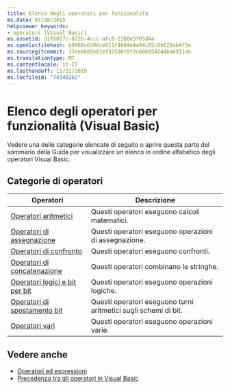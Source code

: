 ```yaml
---
title: Elenco degli operatori per funzionalità
ms.date: 07/20/2015
helpviewer_keywords:
- operators [Visual Basic]
ms.assetid: d1fb027c-872b-4ccc-afc8-2380e3f65d4a
ms.openlocfilehash: b9060c6396ce011f4684e4a94c05c6b620ab4f5e
ms.sourcegitcommit: 17ee6605e01ef32506f8fdc686954244ba6911de
ms.translationtype: MT
ms.contentlocale: it-IT
ms.lasthandoff: 11/22/2019
ms.locfileid: "74348262"
---
```

# <a name="operators-listed-by-functionality-visual-basic"></a>Elenco degli operatori per funzionalità (Visual Basic)
Vedere una delle categorie elencate di seguito o aprire questa parte del sommario della Guida per visualizzare un elenco in ordine alfabetico degli operatori Visual Basic.  
  
## <a name="categories-of-operators"></a>Categorie di operatori  
  
|Operatori|Descrizione|  
|---------------|-----------------|  
|[Operatori aritmetici](../../../visual-basic/language-reference/operators/arithmetic-operators.md)|Questi operatori eseguono calcoli matematici.|  
|[Operatori di assegnazione](../../../visual-basic/language-reference/operators/assignment-operators.md)|Questi operatori eseguono operazioni di assegnazione.|  
|[Operatori di confronto](../../../visual-basic/language-reference/operators/comparison-operators.md)|Questi operatori eseguono confronti.|  
|[Operatori di concatenazione](../../../visual-basic/language-reference/operators/concatenation-operators.md)|Questi operatori combinano le stringhe.|  
|[Operatori logici e bit per bit](../../../visual-basic/language-reference/operators/logical-bitwise-operators.md)|Questi operatori eseguono operazioni logiche.|  
|[Operatori di spostamento bit](../../../visual-basic/language-reference/operators/bit-shift-operators.md)|Questi operatori eseguono turni aritmetici sugli schemi di bit.|  
|[Operatori vari](../../../visual-basic/language-reference/operators/miscellaneous-operators.md)|Questi operatori eseguono operazioni varie.|  
  
## <a name="see-also"></a>Vedere anche

- [Operatori ed espressioni](../../../visual-basic/programming-guide/language-features/operators-and-expressions/index.md)
- [Precedenza tra gli operatori in Visual Basic](../../../visual-basic/language-reference/operators/operator-precedence.md)
